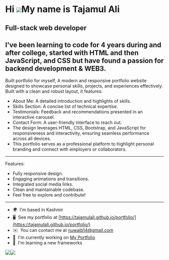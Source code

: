 Hi ![](https://user-images.githubusercontent.com/18350557/176309783-0785949b-9127-417c-8b55-ab5a4333674e.gif)My name is Tajamul Ali
===================================================================================================================================

Full-stack web developer
------------------------

I've been learning to code for 4 years during and after college, started with HTML and then JavaScript, and CSS but have found a passion for backend development & WEB3.
------------------------
Built portfolio for myself, A modern and responsive portfolio website designed to showcase personal skills, projects, and experiences effectively. Built with a clean and robust layout, it features:
* About Me: A detailed introduction and highlights of skills.
* Skills Section: A concise list of technical expertise.
* Testimonials: Feedback and recommendations presented in an interactive carousel.
* Contact Form: A user-friendly interface to reach out.
* The design leverages HTML, CSS, Bootstrap, and JavaScript for responsiveness and interactivity, ensuring seamless performance across all devices.
* This portfolio serves as a professional platform to highlight personal branding and connect with employers or collaborators.
------------------------
Features:
* Fully responsive design.
* Engaging animations and transitions.
* Integrated social media links.
* Clean and maintainable codebase.
* Feel free to explore and contribute!
------------------------


* 🌍  I'm based in Kashmir
* 🖥️  See my portfolio at [https://tajamulali.github.io/portfolio/](https://tajamulali.github.io/portfolio/)
* ✉️  You can contact me at [nuwaib14@gmail.com](mailto:nuwaib14@gmail.com)
* 🚀  I'm currently working on [My Portfolio](https://tajamulali.github.io/portfolio/)
* 🧠  I'm learning a new frameworks

<a href="https://www.github.com/tajamulali" target="_blank" rel="noreferrer"><img
src="https://img.shields.io/github/followers/tajamulali?logo=github&style=for-the-badge&color=ef4444&labelColor=831843" /></a><a href="https://www.twitter.com/nuwaib_" target="_blank" rel="noreferrer"><img
src="https://img.shields.io/twitter/follow/nuwaib_?logo=twitter&style=for-the-badge&color=ef4444&labelColor=831843"
/></a>

